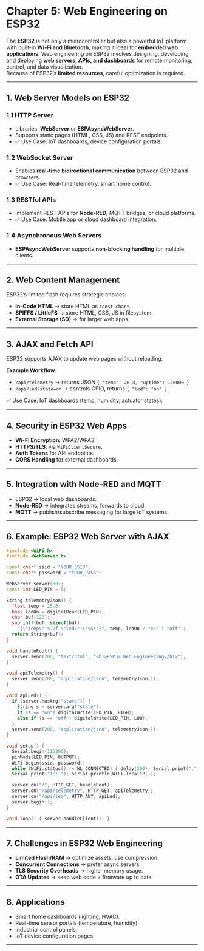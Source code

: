 # Chapter 5: Web Engineering on ESP32

The **ESP32** is not only a microcontroller but also a powerful IoT platform with built-in **Wi-Fi and Bluetooth**, making it ideal for **embedded web applications**. Web engineering on ESP32 involves designing, developing, and deploying **web servers, APIs, and dashboards** for remote monitoring, control, and data visualization.  
Because of ESP32’s **limited resources**, careful optimization is required.

---

## 1. Web Server Models on ESP32

### 1.1 HTTP Server
- Libraries: **WebServer** or **ESPAsyncWebServer**.  
- Supports static pages (HTML, CSS, JS) and REST endpoints.  
- ✅ Use Case: IoT dashboards, device configuration portals.  

### 1.2 WebSocket Server
- Enables **real-time bidirectional communication** between ESP32 and browsers.  
- ✅ Use Case: Real-time telemetry, smart home control.  

### 1.3 RESTful APIs
- Implement REST APIs for **Node-RED**, MQTT bridges, or cloud platforms.  
- ✅ Use Case: Mobile app or cloud dashboard integration.  

### 1.4 Asynchronous Web Servers
- **ESPAsyncWebServer** supports **non-blocking handling** for multiple clients.  

---

## 2. Web Content Management
ESP32’s limited flash requires strategic choices:
- **In-Code HTML** → store HTML as `const char*`.  
- **SPIFFS / LittleFS** → store HTML, CSS, JS in filesystem.  
- **External Storage (SD)** → for larger web apps.  

---

## 3. AJAX and Fetch API
ESP32 supports AJAX to update web pages without reloading.  

**Example Workflow:**
- `/api/telemetry` → returns JSON `{ "temp": 26.3, "uptime": 120000 }`  
- `/api/led?state=on` → controls GPIO, returns `{ "led": "on" }`  

✅ Use Case: IoT dashboards (temp, humidity, actuator states).

---

## 4. Security in ESP32 Web Apps
- **Wi-Fi Encryption**: WPA2/WPA3.  
- **HTTPS/TLS**: via `WiFiClientSecure`.  
- **Auth Tokens** for API endpoints.  
- **CORS Handling** for external dashboards.  

---

## 5. Integration with Node-RED and MQTT
- ESP32 → local web dashboards.  
- **Node-RED** → integrates streams, forwards to cloud.  
- **MQTT** → publish/subscribe messaging for large IoT systems.  

---

## 6. Example: ESP32 Web Server with AJAX

```cpp
#include <WiFi.h>
#include <WebServer.h>

const char* ssid = "YOUR_SSID";
const char* password = "YOUR_PASS";

WebServer server(80);
const int LED_PIN = 5;

String telemetryJson() {
  float temp = 25.6;
  bool ledOn = digitalRead(LED_PIN);
  char buf[120];
  snprintf(buf, sizeof(buf),
    "{\"temp\":%.2f,\"led\":\"%s\"}", temp, ledOn ? "on" : "off");
  return String(buf);
}

void handleRoot() {
  server.send(200, "text/html", "<h1>ESP32 Web Engineering</h1>");
}

void apiTelemetry() {
  server.send(200, "application/json", telemetryJson());
}

void apiLed() {
  if (server.hasArg("state")) {
    String s = server.arg("state");
    if (s == "on") digitalWrite(LED_PIN, HIGH);
    else if (s == "off") digitalWrite(LED_PIN, LOW);
  }
  server.send(200, "application/json", telemetryJson());
}

void setup() {
  Serial.begin(115200);
  pinMode(LED_PIN, OUTPUT);
  WiFi.begin(ssid, password);
  while (WiFi.status() != WL_CONNECTED) { delay(300); Serial.print("."); }
  Serial.print("IP: "); Serial.println(WiFi.localIP());

  server.on("/", HTTP_GET, handleRoot);
  server.on("/api/telemetry", HTTP_GET, apiTelemetry);
  server.on("/api/led", HTTP_ANY, apiLed);
  server.begin();
}

void loop() { server.handleClient(); }
```

---

## 7. Challenges in ESP32 Web Engineering
- **Limited Flash/RAM** → optimize assets, use compression.  
- **Concurrent Connections** → prefer async servers.  
- **TLS Security Overheads** → higher memory usage.  
- **OTA Updates** → keep web code + firmware up to date.  

---

## 8. Applications
- Smart home dashboards (lighting, HVAC).  
- Real-time sensor portals (temperature, humidity).  
- Industrial control panels.  
- IoT device configuration pages.  

---

